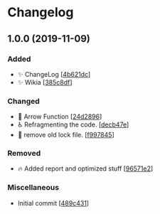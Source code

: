 # Changelog

<a name="1.0.0"></a>
## 1.0.0 (2019-11-09)

### Added

- ✨ ChangeLog [[4b621dc](https://github.com/EvilSpark/EvilBot/commit/4b621dc26e6b2e34622a70d9a9ecaa64e183b949)]
- ✨ Wikia [[385c8df](https://github.com/EvilSpark/EvilBot/commit/385c8df15175ccbd6923471dfc530b1525aa2120)]

### Changed

- 🎨 Arrow Function [[24d2896](https://github.com/EvilSpark/EvilBot/commit/24d2896a65856f816b9cf63ecd064fc517a50280)]
- ♿ Refragmenting the code. [[decb47e](https://github.com/EvilSpark/EvilBot/commit/decb47e436e842e73ab65dcfa0d2a4e15a31e005)]
- 🎨 remove old lock file. [[f997845](https://github.com/EvilSpark/EvilBot/commit/f9978458f4146829d6b967eab3d72fa95540a2b0)]

### Removed

- 🔥 Added report and optimized stuff [[96571e2](https://github.com/EvilSpark/EvilBot/commit/96571e268b7e5cb938092f345af9baf5159c7ebb)]

### Miscellaneous

-  Initial commit [[489c431](https://github.com/EvilSpark/EvilBot/commit/489c431490a7689b4898bb66112ab6252904158a)]


